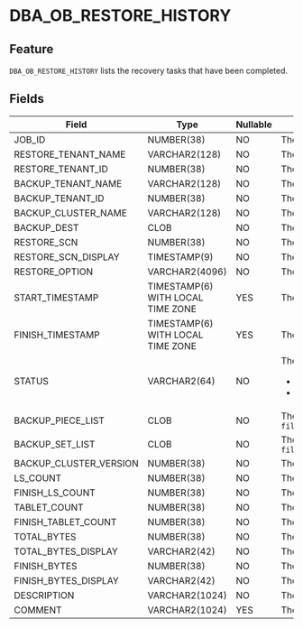 # DBA_OB_RESTORE_HISTORY

## Feature

`DBA_OB_RESTORE_HISTORY` lists the recovery tasks that have been completed.

## Fields

| Field | Type | Nullable | Description |
| --- | --- | --- | --- |
| JOB_ID | NUMBER(38) | NO | The ID of the recovery job. |
| RESTORE_TENANT_NAME | VARCHAR2(128) | NO | The name of the tenant to be recovered. |
| RESTORE_TENANT_ID | NUMBER(38) | NO | The ID of the tenant to be recovered. |
| BACKUP_TENANT_NAME | VARCHAR2(128) | NO | The name of the backup source tenant. |
| BACKUP_TENANT_ID | NUMBER(38) | NO | The ID of the backup source tenant. |
| BACKUP_CLUSTER_NAME | VARCHAR2(128) | NO | The name of the backup source cluster. |
| BACKUP_DEST | CLOB | NO | The backup set paths. The value contains the data backup path and log archive path. |
| RESTORE_SCN | NUMBER(38) | NO | The recovery system change number (SCN). |
| RESTORE_SCN_DISPLAY | TIMESTAMP(9) | NO | The recovery SCN displayed as a timestamp. |
| RESTORE_OPTION | VARCHAR2(4096) | NO | The recovery option specified when recovery is initiated. |
| START_TIMESTAMP | TIMESTAMP(6) WITH LOCAL TIME ZONE | YES | The start timestamp of the recovery job. |
| FINISH_TIMESTAMP | TIMESTAMP(6) WITH LOCAL TIME ZONE | YES | The end timestamp of the recovery job. |
| STATUS | VARCHAR2(64) | NO | The recovery result. Valid values: <ul> <li> `SUCCESS`: The recovery succeeded. </li> <li> `FAILED`: The recovery failed. </li></ul> |
| BACKUP_PIECE_LIST | CLOB | NO | The paths of log archive pieces for recovery, which are separated with commas (`,`). Example: `file:///data/nfs/backup/archive/2_1_2,file:///data/nfs/backup/archive/2_1_3` |
| BACKUP_SET_LIST | CLOB | NO | The backup set paths for recovery, which are separated with commas (`,`). Example: `file:///data/nfs/backup/data/backup_set_1_full,file:///data/nfs/backup/data/backup_set_2_inc` |
| BACKUP_CLUSTER_VERSION | NUMBER(38) | NO | The version number of the backup source cluster. |
| LS_COUNT | NUMBER(38) | NO | The total number of log streams to recover. |
| FINISH_LS_COUNT | NUMBER(38) | NO | The number of log streams recovered. |
| TABLET_COUNT | NUMBER(38) | NO | The total number of shards to recover. |
| FINISH_TABLET_COUNT | NUMBER(38) | NO | The number of shards recovered. |
| TOTAL_BYTES | NUMBER(38) | NO | The total number of bytes to recover. |
| TOTAL_BYTES_DISPLAY | VARCHAR2(42) | NO | The total number of bytes to recover, in a storage capacity unit. |
| FINISH_BYTES | NUMBER(38) | NO | The number of bytes recovered. |
| FINISH_BYTES_DISPLAY | VARCHAR2(42) | NO | The total number of bytes recovered, in a storage capacity unit. |
| DESCRIPTION | VARCHAR2(1024) | NO | The description specified in the recovery statement. |
| COMMENT | VARCHAR2(1024) | YES | The information about a failed recovery job. |